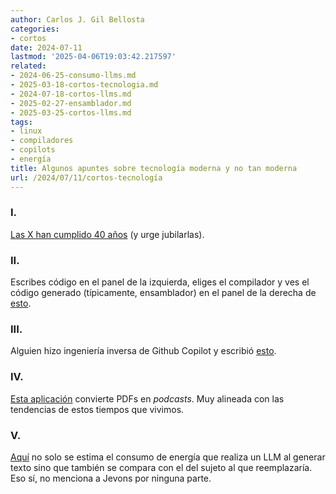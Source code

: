 ```yaml
---
author: Carlos J. Gil Bellosta
categories:
- cortos
date: 2024-07-11
lastmod: '2025-04-06T19:03:42.217597'
related:
- 2024-06-25-consumo-llms.md
- 2025-03-18-cortos-tecnologia.md
- 2024-07-18-cortos-llms.md
- 2025-02-27-ensamblador.md
- 2025-03-25-cortos-llms.md
tags:
- linux
- compiladores
- copilots
- energía
title: Algunos apuntes sobre tecnología moderna y no tan moderna
url: /2024/07/11/cortos-tecnología
---
```


### I.

[Las X han cumplido 40 años](https://blog.dshr.org/2024/07/x-window-system-at-40.html) (y urge jubilarlas).


### II.

Escribes código en el panel de la izquierda, eliges el compilador y ves el código generado (típicamente, ensamblador) en el panel de la derecha de [esto](https://godbolt.org/).


### III.

Alguien hizo ingeniería inversa de Github Copilot y escribió [esto](https://thakkarparth007.github.io/copilot-explorer/posts/copilot-internals.html).


### IV.

[Esta aplicación](https://pdf-to-podcast.com/) convierte PDFs en _podcasts_. Muy alineada con las tendencias de estos tiempos que vivimos.

### V.

[Aquí](https://cacm.acm.org/blogcacm/the-energy-footprint-of-humans-and-large-language-models/)
no solo se estima el consumo de energía que realiza un LLM al generar texto sino que también se compara con el del sujeto al que reemplazaría. Eso sí, no menciona a Jevons por ninguna parte.